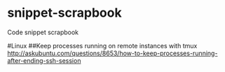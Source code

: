 # snippet-scrapbook
Code snippet scrapbook

#Linux
##Keep processes running on remote instances with tmux
http://askubuntu.com/questions/8653/how-to-keep-processes-running-after-ending-ssh-session
